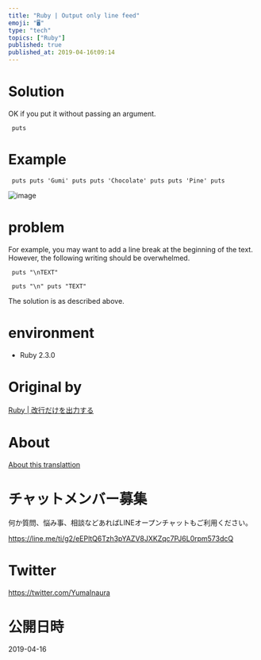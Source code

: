 ```yaml
---
title: "Ruby | Output only line feed"
emoji: "🖥"
type: "tech"
topics: ["Ruby"]
published: true
published_at: 2019-04-16t09:14
---
```


# Solution 

OK if you put it without passing an argument.

     puts 

# Example 

     puts puts 'Gumi' puts puts 'Chocolate' puts puts 'Pine' puts 

![image](https://qiita-image-store.s3.amazonaws.com/0/90607/a92b0ce7-935d-dc21-0549-fd2ad5273de9.png)

# problem 

For example, you may want to add a line break at the beginning of the text. However, the following writing should be overwhelmed.

     puts "\nTEXT" 

     puts "\n" puts "TEXT" 

The solution is as described above.

# environment 

- Ruby 2.3.0 


# Original by
[Ruby | 改行だけを出力する](https://qiita.com/Yinaura/items/2d927e04d0ae284db07b)

# About

[About this translattion](https://qiita.com/YumaInaura/items/7f6fd1e9310a6816469a)








<!-- Update From Qiita API -->

# チャットメンバー募集


何か質問、悩み事、相談などあればLINEオープンチャットもご利用ください。

https://line.me/ti/g2/eEPltQ6Tzh3pYAZV8JXKZqc7PJ6L0rpm573dcQ





# Twitter


https://twitter.com/YumaInaura


<!-- Update From Qiita API -->



# 公開日時

2019-04-16
